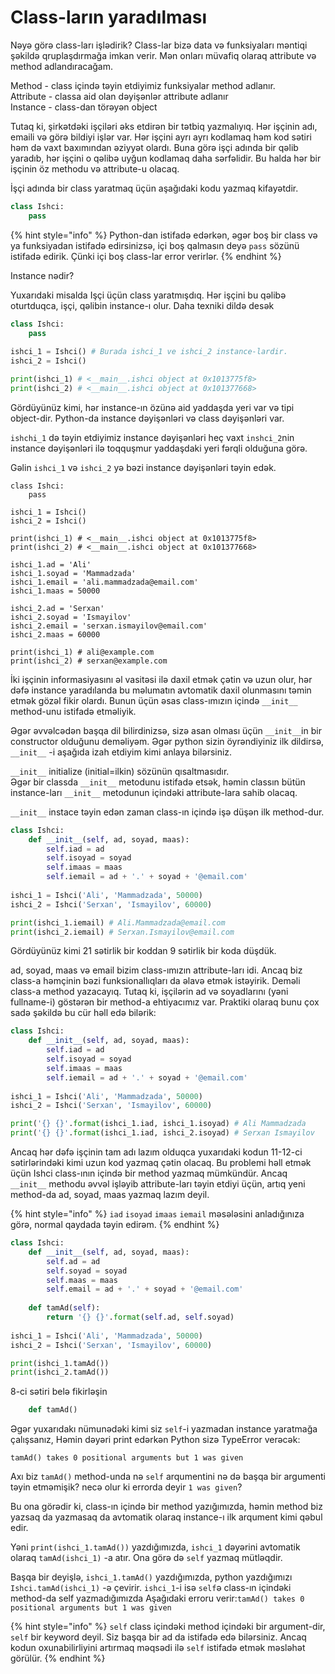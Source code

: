 # Class-ların yaradılması

Nəyə görə class-ları işlədirik? Class-lar bizə data və funksiyaları məntiqi şəkildə qruplaşdırmağa imkan verir. Mən onları müvafiq olaraq attribute və method adlandıracağam. 

Method - class içində təyin etdiyimiz funksiyalar method adlanır.  
Attribute - classa aid olan dəyişənlər attribute adlanır  
Instance - class-dan törəyən object

Tutaq ki, şirkətdəki işçiləri əks etdirən bir tətbiq yazmalıyıq. Hər işçinin adı, emaili və görə bildiyi işlər var. Hər işçini ayrı ayrı kodlamaq həm kod sətiri həm də vaxt baxımından əziyyət olardı. Buna görə işçi adında bir qəlib yaradıb, hər işçini o qəlibə uyğun kodlamaq daha sərfəlidir. Bu halda hər bir işçinin öz methodu və attribute-u olacaq.

İşçi adında bir class yaratmaq üçün aşağıdaki kodu yazmaq kifayətdir.

```python
class Ishci:
    pass
```

{% hint style="info" %}
Python-dan istifadə edərkən, əgər boş bir class və ya funksiyadan istifadə edirsinizsə, içi boş qalmasın deyə `pass` sözünü istifadə edirik. Çünki içi boş class-lar error verirlər.
{% endhint %}

Instance nədir?

Yuxarıdaki misalda Işçi üçün class yaratmışdıq. Hər işçini bu qəlibə oturtduqca, işçi, qəlibin instance-ı olur. Daha texniki dildə desək

```python
class Ishci:
    pass
    
ishci_1 = Ishci() # Burada ishci_1 ve ishci_2 instance-lardir.
ishci_2 = Ishci()

print(ishci_1) # <__main__.ishci object at 0x1013775f8>
print(ishci_2) # <__main__.ishci object at 0x101377668>
```



Gördüyünüz kimi, hər instance-ın özünə aid yaddaşda yeri var və tipi object-dir. Python-da instance dəyişənləri və class dəyişənləri var.

`ishchi_1` də təyin etdiyimiz instance dəyişənləri heç vaxt `inshci_2`nin instance dəyişənləri ilə toqquşmur yaddaşdaki yeri fərqli olduğuna görə.

Gəlin `ishci_1` və `ishci_2` yə bəzi instance dəyişənləri təyin edək.

 

```text
class Ishci:
    pass
    
ishci_1 = Ishci()
ishci_2 = Ishci()

print(ishci_1) # <__main__.ishci object at 0x1013775f8>
print(ishci_2) # <__main__.ishci object at 0x101377668>

ishci_1.ad = 'Ali'
ishci_1.soyad = 'Mammadzada'
ishci_1.email = 'ali.mammadzada@email.com'
ishci_1.maas = 50000

ishci_2.ad = 'Serxan'
ishci_2.soyad = 'Ismayilov'
ishci_2.email = 'serxan.ismayilov@email.com'
ishci_2.maas = 60000

print(ishci_1) # ali@example.com
print(ishci_2) # serxan@example.com
```

İki işçinin informasiyasını əl vasitəsi ilə daxil etmək çətin və uzun olur, hər dəfə instance yaradılanda bu məlumatın avtomatik daxil olunmasını təmin etmək gözəl fikir olardı. Bunun üçün əsas class-ımızın içində `__init__` method-unu istifadə etməliyik.

Əgər əvvəlcədən başqa dil bilirdinizsə, sizə asan olması üçün `__init__`in bir constructor olduğunu deməliyəm. Əgər python sizin öyrəndiyiniz ilk dildirsə, `__init__` -i aşağıda izah etdiyim kimi anlaya bilərsiniz.

`__init__` initialize \(initial=ilkin\) sözünün qısaltmasıdır.   
Əgər bir classda `__init__` metodunu istifadə etsək, həmin classın bütün instance-ları `__init__` metodunun içindəki attribute-lara sahib olacaq.

`__init__` instace təyin edən zaman class-ın içində işə düşən ilk method-dur.

```python
class Ishci:
    def __init__(self, ad, soyad, maas):
        self.iad = ad
        self.isoyad = soyad
        self.imaas = maas
        self.iemail = ad + '.' + soyad + '@email.com'
    
ishci_1 = Ishci('Ali', 'Mammadzada', 50000)
ishci_2 = Ishci('Serxan', 'Ismayilov', 60000)

print(ishci_1.iemail) # Ali.Mammadzada@email.com
print(ishci_2.iemail) # Serxan.Ismayilov@email.com
```

Gördüyünüz kimi 21 sətirlik bir koddan 9 sətirlik bir koda düşdük.

ad, soyad, maas və email bizim class-ımızın attribute-ları idi. Ancaq biz class-a həmçinin bəzi funksionallıqları da əlavə etmək istəyirik. Deməli class-a method yazacayıq. Tutaq ki, işçilərin ad və soyadlarını \(yəni fullname-i\) göstərən bir method-a ehtiyacımız var. Praktiki olaraq bunu çox sadə şəkildə bu cür həll edə bilərik:

```python
class Ishci:
    def __init__(self, ad, soyad, maas):
        self.iad = ad
        self.isoyad = soyad
        self.imaas = maas
        self.iemail = ad + '.' + soyad + '@email.com'
    
ishci_1 = Ishci('Ali', 'Mammadzada', 50000)
ishci_2 = Ishci('Serxan', 'Ismayilov', 60000)

print('{} {}'.format(ishci_1.iad, ishci_1.isoyad) # Ali Mammadzada
print('{} {}'.format(ishci_1.iad, ishci_2.isoyad) # Serxan Ismayilov
```

Ancaq hər dəfə işçinin tam adı lazım olduqca yuxarıdaki kodun 11-12-ci sətirlərindəki kimi uzun kod yazmaq çətin olacaq. Bu problemi həll etmək üçün Ishci class-ının içində bir method yazmaq mümkündür. Ancaq `__init__` methodu əvvəl işləyib attribute-ları təyin etdiyi üçün, artıq yeni method-da ad, soyad, maas yazmaq lazım deyil.

{% hint style="info" %}
`iad` `isoyad` `imaas` `iemail` məsələsini anladığınıza görə, normal qaydada təyin edirəm.
{% endhint %}

```python
class Ishci:
    def __init__(self, ad, soyad, maas):
        self.ad = ad
        self.soyad = soyad
        self.maas = maas
        self.email = ad + '.' + soyad + '@email.com'
        
    def tamAd(self):
        return '{} {}'.format(self.ad, self.soyad)
        
ishci_1 = Ishci('Ali', 'Mammadzada', 50000)
ishci_2 = Ishci('Serxan', 'Ismayilov', 60000)

print(ishci_1.tamAd())
print(ishci_2.tamAd()) 
```

 8-ci sətiri belə fikirləşin 

```python
    def tamAd()
```

Əgər yuxarıdakı nümunədəki kimi siz `self`-i yazmadan instance yaratmağa çalışsanız, Həmin dəyəri print edərkən Python sizə TypeError verəcək:

`tamAd() takes 0 positional arguments but 1 was given`

Axı biz `tamAd()` method-unda nə `self` arqumentini nə də başqa bir argumenti təyin etməmişik? necə olur ki errorda deyir `1 was given`? 

Bu ona görədir ki, class-ın içində bir method yazığımızda, həmin method biz yazsaq da yazmasaq da avtomatik olaraq instance-ı ilk arqument kimi qəbul edir.  

Yəni `print(ishci_1.tamAd())` yazdığımızda, `ishci_1` dəyərini avtomatik olaraq `tamAd(ishci_1)` -a atır. Ona görə də `self` yazmaq mütləqdir.

Başqa bir deyişlə, `ishci_1.tamAd()` yazdığımızda, python yazdığımızı `Ishci.tamAd(ishci_1)` -ə çevirir. `ishci_1`-i isə `self`ə class-ın içindəki method-da self yazmadığımızda  Aşağıdaki erroru verir:`tamAd() takes 0 positional arguments but 1 was given`

{% hint style="info" %}
`self` class içindəki method içindəki bir  argument-dir, `self` bir keyword deyil. Siz başqa bir ad da istifadə edə bilərsiniz. Ancaq kodun oxunabilirliyini artırmaq məqsədi ilə `self` istifadə etmək məsləhət görülür. 
{% endhint %}

